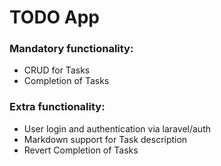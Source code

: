 # TODO App
### Mandatory functionality:
* CRUD for Tasks
* Completion of Tasks

### Extra functionality:
* User login and authentication via laravel/auth
* Markdown support for Task description
* Revert Completion of Tasks
